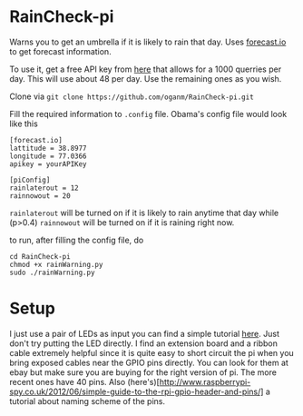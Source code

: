 # RainCheck-pi

Warns you to get an umbrella if it is likely to rain that day. Uses [forecast.io](http://forecast.io/) to get forecast information.

To use it, get a free API key from [here](https://developer.forecast.io/) that allows for a 1000 querries per day. This will use about 48 per day. Use the remaining ones as you wish.

Clone via `git clone https://github.com/oganm/RainCheck-pi.git`

Fill the required information to `.config` file. Obama's config file would look like this
```
[forecast.io]
lattitude = 38.8977
longitude = 77.0366
apikey = yourAPIKey

[piConfig]
rainlaterout = 12
rainnowout = 20
```
`rainlaterout` will be turned on if it is likely to rain anytime that day while (p>0.4) `rainnowout` will be turned on if it is raining right now.

to run, after filling the config file, do
```
cd RainCheck-pi
chmod +x rainWarning.py
sudo ./rainWarning.py
```

# Setup
I just use a pair of LEDs as input you can find a simple tutorial [here](https://projects.drogon.net/raspberry-pi/gpio-examples/tux-crossing/gpio-examples-1-a-single-led/). Just don't try putting the LED directly. I find an extension board and a ribbon cable extremely helpful since it is quite easy to short circuit the pi when you bring exposed cables near the GPIO pins directly. You can look for them at ebay but make sure you are buying for the right version of pi. The more recent ones have 40 pins. Also (here's)[http://www.raspberrypi-spy.co.uk/2012/06/simple-guide-to-the-rpi-gpio-header-and-pins/] a tutorial about naming scheme of the pins.
